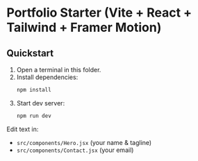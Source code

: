 # Portfolio Starter (Vite + React + Tailwind + Framer Motion)

## Quickstart
1. Open a terminal in this folder.
2. Install dependencies:
   ```bash
   npm install
   ```
3. Start dev server:
   ```bash
   npm run dev
   ```

Edit text in:
- `src/components/Hero.jsx` (your name & tagline)
- `src/components/Contact.jsx` (your email)
